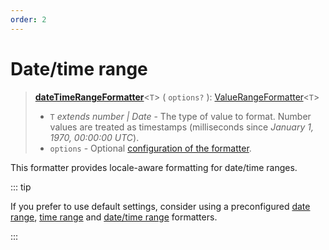 ```yaml
---
order: 2
---
```


# Date/time range <Badge type="info" text="@localizer/format-datetime" />

> **[dateTimeRangeFormatter](../../api/_localizer/format-datetime/dateTimeFormatter/index.md)**<`T`> ( `options?` ): [ValueRangeFormatter](../index.md#valuerangeformatter-t)<`T`>
>
> - `T` _extends number | Date_ - The type of value to format. Number values are treated as timestamps (milliseconds since _January 1, 1970, 00:00:00 UTC_).
> - `options` - Optional [configuration of the formatter](./options/index.md).

This formatter provides locale-aware formatting for date/time ranges.

::: tip

If you prefer to use default settings, consider using a preconfigured [date range](../preconfigured-formatters/dates-and-times/date-range.md), [time range](../preconfigured-formatters/dates-and-times/time-range.md) and [date/time range](../preconfigured-formatters/dates-and-times/date-time-range.md) formatters.

:::

